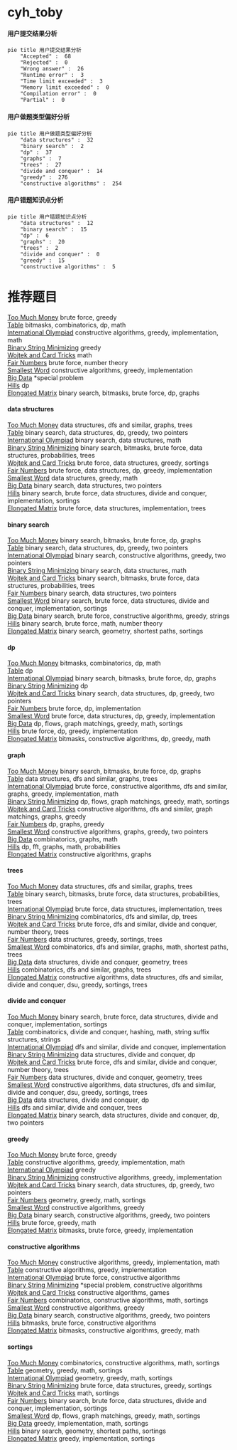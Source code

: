 # cyh_toby
<!-- tabs:start -->
#### **用户提交结果分析**

```mermaid
pie title 用户提交结果分析
    "Accepted" :  68
    "Rejected" :  0
    "Wrong answer" :  26
    "Runtime error" :  3
    "Time limit exceeded" :  3
    "Memory limit exceeded" :  0
    "Compilation error" :  0
    "Partial" :  0
```
#### **用户做题类型偏好分析**

```mermaid
pie title 用户做题类型偏好分析
    "data structures" :  32
    "binary search" :  2
    "dp" :  37
    "graphs" :  7
    "trees" :  27
    "divide and conquer" :  14
    "greedy" :  276
    "constructive algorithms" :  254
```
#### **用户错题知识点分析**

```mermaid
pie title 用户错题知识点分析
    "data structures" :  12
    "binary search" :  15
    "dp" :  6
    "graphs" :  20
    "trees" :  2
    "divide and conquer" :  0
    "greedy" :  15
    "constructive algorithms" :  5
```
<!-- tabs:end -->
# 推荐题目
[Too Much Money](http://codeforces.com/problemset/problem/725/E)		brute force,
                        greedy		  
[Table](http://codeforces.com/problemset/problem/232/B)		bitmasks,
                        combinatorics,
                        dp,
                        math		  
[International Olympiad](http://codeforces.com/problemset/problem/662/D)		constructive algorithms,
                        greedy,
                        implementation,
                        math		  
[Binary String Minimizing](https://codeforces.com/contest/1432/problem/E)		greedy		  
[Wojtek and Card Tricks](https://codeforces.com/contest/1229/problem/D)		math		  
[Fair Numbers](http://codeforces.com/problemset/problem/1411/B)		brute force,
                        number theory		  
[Smallest Word](http://codeforces.com/problemset/problem/1043/C)		constructive algorithms,
                        greedy,
                        implementation		  
[Big Data](http://codeforces.com/problemset/problem/409/D)		*special problem		  
[Hills](http://codeforces.com/problemset/problem/1012/C)		dp		  
[Elongated Matrix](http://codeforces.com/problemset/problem/1102/F)		binary search,
                        bitmasks,
                        brute force,
                        dp,
                        graphs		  
<!-- tabs:start -->
#### **data structures**
[Too Much Money](http://codeforces.com/problemset/problem/639/F)		data structures,
                        dfs and similar,
                        graphs,
                        trees		  
[Table](http://codeforces.com/problemset/problem/1492/C)		binary search,
                        data structures,
                        dp,
                        greedy,
                        two pointers		  
[International Olympiad](http://codeforces.com/problemset/problem/1490/G)		binary search,
                        data structures,
                        math		  
[Binary String Minimizing](http://codeforces.com/problemset/problem/1479/D)		binary search,
                        bitmasks,
                        brute force,
                        data structures,
                        probabilities,
                        trees		  
[Wojtek and Card Tricks](http://codeforces.com/problemset/problem/1497/A)		brute force,
                        data structures,
                        greedy,
                        sortings		  
[Fair Numbers](http://codeforces.com/problemset/problem/1491/C)		brute force,
                        data structures,
                        dp,
                        greedy,
                        implementation		  
[Smallest Word](http://codeforces.com/problemset/problem/1492/B)		data structures,
                        greedy,
                        math		  
[Big Data](http://codeforces.com/problemset/problem/1436/E)		binary search,
                        data structures,
                        two pointers		  
[Hills](http://codeforces.com/problemset/problem/1461/D)		binary search,
                        brute force,
                        data structures,
                        divide and conquer,
                        implementation,
                        sortings		  
[Elongated Matrix](http://codeforces.com/problemset/problem/1511/C)		brute force,
                        data structures,
                        implementation,
                        trees		  
#### **binary search**
[Too Much Money](http://codeforces.com/problemset/problem/1102/F)		binary search,
                        bitmasks,
                        brute force,
                        dp,
                        graphs		  
[Table](http://codeforces.com/problemset/problem/1492/C)		binary search,
                        data structures,
                        dp,
                        greedy,
                        two pointers		  
[International Olympiad](http://codeforces.com/problemset/problem/1463/D)		binary search,
                        constructive algorithms,
                        greedy,
                        two pointers		  
[Binary String Minimizing](http://codeforces.com/problemset/problem/1490/G)		binary search,
                        data structures,
                        math		  
[Wojtek and Card Tricks](http://codeforces.com/problemset/problem/1479/D)		binary search,
                        bitmasks,
                        brute force,
                        data structures,
                        probabilities,
                        trees		  
[Fair Numbers](http://codeforces.com/problemset/problem/1436/E)		binary search,
                        data structures,
                        two pointers		  
[Smallest Word](http://codeforces.com/problemset/problem/1461/D)		binary search,
                        brute force,
                        data structures,
                        divide and conquer,
                        implementation,
                        sortings		  
[Big Data](http://codeforces.com/problemset/problem/1493/C)		binary search,
                        brute force,
                        constructive algorithms,
                        greedy,
                        strings		  
[Hills](http://codeforces.com/problemset/problem/1487/D)		binary search,
                        brute force,
                        math,
                        number theory		  
[Elongated Matrix](http://codeforces.com/problemset/problem/1486/B)		binary search,
                        geometry,
                        shortest paths,
                        sortings		  
#### **dp**
[Too Much Money](http://codeforces.com/problemset/problem/232/B)		bitmasks,
                        combinatorics,
                        dp,
                        math		  
[Table](http://codeforces.com/problemset/problem/1012/C)		dp		  
[International Olympiad](http://codeforces.com/problemset/problem/1102/F)		binary search,
                        bitmasks,
                        brute force,
                        dp,
                        graphs		  
[Binary String Minimizing](https://codeforces.com/contest/1456/problem/D)		dp		  
[Wojtek and Card Tricks](http://codeforces.com/problemset/problem/1492/C)		binary search,
                        data structures,
                        dp,
                        greedy,
                        two pointers		  
[Fair Numbers](https://codeforces.com/contest/1457/problem/C)		brute force,
                        dp,
                        implementation		  
[Smallest Word](http://codeforces.com/problemset/problem/1491/C)		brute force,
                        data structures,
                        dp,
                        greedy,
                        implementation		  
[Big Data](http://codeforces.com/problemset/problem/1437/C)		dp,
                        flows,
                        graph matchings,
                        greedy,
                        math,
                        sortings		  
[Hills](http://codeforces.com/problemset/problem/1499/B)		brute force,
                        dp,
                        greedy,
                        implementation		  
[Elongated Matrix](http://codeforces.com/problemset/problem/1491/D)		bitmasks,
                        constructive algorithms,
                        dp,
                        greedy,
                        math		  
#### **graph**
[Too Much Money](http://codeforces.com/problemset/problem/1102/F)		binary search,
                        bitmasks,
                        brute force,
                        dp,
                        graphs		  
[Table](http://codeforces.com/problemset/problem/639/F)		data structures,
                        dfs and similar,
                        graphs,
                        trees		  
[International Olympiad](http://codeforces.com/problemset/problem/1487/C)		brute force,
                        constructive algorithms,
                        dfs and similar,
                        graphs,
                        greedy,
                        implementation,
                        math		  
[Binary String Minimizing](http://codeforces.com/problemset/problem/1437/C)		dp,
                        flows,
                        graph matchings,
                        greedy,
                        math,
                        sortings		  
[Wojtek and Card Tricks](http://codeforces.com/problemset/problem/1470/D)		constructive algorithms,
                        dfs and similar,
                        graph matchings,
                        graphs,
                        greedy		  
[Fair Numbers](http://codeforces.com/problemset/problem/1476/C)		dp,
                        graphs,
                        greedy		  
[Smallest Word](http://codeforces.com/problemset/problem/1304/D)		constructive algorithms,
                        graphs,
                        greedy,
                        two pointers		  
[Big Data](http://codeforces.com/problemset/problem/1475/C)		combinatorics,
                        graphs,
                        math		  
[Hills](http://codeforces.com/problemset/problem/553/E)		dp,
                        fft,
                        graphs,
                        math,
                        probabilities		  
[Elongated Matrix](http://codeforces.com/problemset/problem/1495/C)		constructive algorithms,
                        graphs		  
#### **trees**
[Too Much Money](http://codeforces.com/problemset/problem/639/F)		data structures,
                        dfs and similar,
                        graphs,
                        trees		  
[Table](http://codeforces.com/problemset/problem/1479/D)		binary search,
                        bitmasks,
                        brute force,
                        data structures,
                        probabilities,
                        trees		  
[International Olympiad](http://codeforces.com/problemset/problem/1511/C)		brute force,
                        data structures,
                        implementation,
                        trees		  
[Binary String Minimizing](http://codeforces.com/problemset/problem/1499/F)		combinatorics,
                        dfs and similar,
                        dp,
                        trees		  
[Wojtek and Card Tricks](http://codeforces.com/problemset/problem/1491/E)		brute force,
                        dfs and similar,
                        divide and conquer,
                        number theory,
                        trees		  
[Fair Numbers](http://codeforces.com/problemset/problem/1466/D)		data structures,
                        greedy,
                        sortings,
                        trees		  
[Smallest Word](http://codeforces.com/problemset/problem/1495/D)		combinatorics,
                        dfs and similar,
                        graphs,
                        math,
                        shortest paths,
                        trees		  
[Big Data](http://codeforces.com/problemset/problem/1303/G)		data structures,
                        divide and conquer,
                        geometry,
                        trees		  
[Hills](http://codeforces.com/problemset/problem/1454/E)		combinatorics,
                        dfs and similar,
                        graphs,
                        trees		  
[Elongated Matrix](http://codeforces.com/problemset/problem/1494/D)		constructive algorithms,
                        data structures,
                        dfs and similar,
                        divide and conquer,
                        dsu,
                        greedy,
                        sortings,
                        trees		  
#### **divide and conquer**
[Too Much Money](http://codeforces.com/problemset/problem/1461/D)		binary search,
                        brute force,
                        data structures,
                        divide and conquer,
                        implementation,
                        sortings		  
[Table](http://codeforces.com/problemset/problem/1466/G)		combinatorics,
                        divide and conquer,
                        hashing,
                        math,
                        string suffix structures,
                        strings		  
[International Olympiad](http://codeforces.com/problemset/problem/1490/D)		dfs and similar,
                        divide and conquer,
                        implementation		  
[Binary String Minimizing](https://codeforces.com/contest/1483/problem/C)		data structures,
                        divide and conquer,
                        dp		  
[Wojtek and Card Tricks](http://codeforces.com/problemset/problem/1491/E)		brute force,
                        dfs and similar,
                        divide and conquer,
                        number theory,
                        trees		  
[Fair Numbers](http://codeforces.com/problemset/problem/1303/G)		data structures,
                        divide and conquer,
                        geometry,
                        trees		  
[Smallest Word](http://codeforces.com/problemset/problem/1494/D)		constructive algorithms,
                        data structures,
                        dfs and similar,
                        divide and conquer,
                        dsu,
                        greedy,
                        sortings,
                        trees		  
[Big Data](http://codeforces.com/problemset/problem/1482/E)		data structures,
                        divide and conquer,
                        dp		  
[Hills](http://codeforces.com/problemset/problem/566/C)		dfs and similar,
                        divide and conquer,
                        trees		  
[Elongated Matrix](http://codeforces.com/problemset/problem/1428/F)		binary search,
                        data structures,
                        divide and conquer,
                        dp,
                        two pointers		  
#### **greedy**
[Too Much Money](http://codeforces.com/problemset/problem/725/E)		brute force,
                        greedy		  
[Table](http://codeforces.com/problemset/problem/662/D)		constructive algorithms,
                        greedy,
                        implementation,
                        math		  
[International Olympiad](https://codeforces.com/contest/1432/problem/E)		greedy		  
[Binary String Minimizing](http://codeforces.com/problemset/problem/1043/C)		constructive algorithms,
                        greedy,
                        implementation		  
[Wojtek and Card Tricks](http://codeforces.com/problemset/problem/1492/C)		binary search,
                        data structures,
                        dp,
                        greedy,
                        two pointers		  
[Fair Numbers](https://codeforces.com/contest/1496/problem/C)		geometry,
                        greedy,
                        math,
                        sortings		  
[Smallest Word](http://codeforces.com/problemset/problem/1493/A)		constructive algorithms,
                        greedy		  
[Big Data](http://codeforces.com/problemset/problem/1463/D)		binary search,
                        constructive algorithms,
                        greedy,
                        two pointers		  
[Hills](http://codeforces.com/problemset/problem/1462/C)		brute force,
                        greedy,
                        math		  
[Elongated Matrix](http://codeforces.com/problemset/problem/1494/B)		bitmasks,
                        brute force,
                        greedy,
                        implementation		  
#### **constructive algorithms**
[Too Much Money](http://codeforces.com/problemset/problem/662/D)		constructive algorithms,
                        greedy,
                        implementation,
                        math		  
[Table](http://codeforces.com/problemset/problem/1043/C)		constructive algorithms,
                        greedy,
                        implementation		  
[International Olympiad](http://codeforces.com/problemset/problem/1157/G)		brute force,
                        constructive algorithms		  
[Binary String Minimizing](http://codeforces.com/problemset/problem/171/A)		*special problem,
                        constructive algorithms		  
[Wojtek and Card Tricks](http://codeforces.com/problemset/problem/1451/F)		constructive algorithms,
                        games		  
[Fair Numbers](http://codeforces.com/problemset/problem/1513/E)		combinatorics,
                        constructive algorithms,
                        math,
                        sortings		  
[Smallest Word](http://codeforces.com/problemset/problem/1493/A)		constructive algorithms,
                        greedy		  
[Big Data](http://codeforces.com/problemset/problem/1463/D)		binary search,
                        constructive algorithms,
                        greedy,
                        two pointers		  
[Hills](https://codeforces.com/contest/1456/problem/B)		bitmasks,
                        brute force,
                        constructive algorithms		  
[Elongated Matrix](http://codeforces.com/problemset/problem/1492/D)		bitmasks,
                        constructive algorithms,
                        greedy,
                        math		  
#### **sortings**
[Too Much Money](http://codeforces.com/problemset/problem/1513/E)		combinatorics,
                        constructive algorithms,
                        math,
                        sortings		  
[Table](https://codeforces.com/contest/1496/problem/C)		geometry,
                        greedy,
                        math,
                        sortings		  
[International Olympiad](http://codeforces.com/problemset/problem/1495/A)		geometry,
                        greedy,
                        math,
                        sortings		  
[Binary String Minimizing](http://codeforces.com/problemset/problem/1497/A)		brute force,
                        data structures,
                        greedy,
                        sortings		  
[Wojtek and Card Tricks](http://codeforces.com/problemset/problem/1427/A)		math,
                        sortings		  
[Fair Numbers](http://codeforces.com/problemset/problem/1461/D)		binary search,
                        brute force,
                        data structures,
                        divide and conquer,
                        implementation,
                        sortings		  
[Smallest Word](http://codeforces.com/problemset/problem/1437/C)		dp,
                        flows,
                        graph matchings,
                        greedy,
                        math,
                        sortings		  
[Big Data](http://codeforces.com/problemset/problem/1473/A)		greedy,
                        implementation,
                        math,
                        sortings		  
[Hills](http://codeforces.com/problemset/problem/1486/B)		binary search,
                        geometry,
                        shortest paths,
                        sortings		  
[Elongated Matrix](http://codeforces.com/problemset/problem/1480/B)		greedy,
                        implementation,
                        sortings		  
<!-- tabs:end -->
